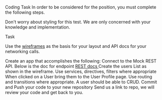  Coding Task
In order to be considered for the  position, you must complete the following steps.



Don't worry about styling for this test. We are only concerned with your knowledge and implementation.

Task

Use the [wireframes]() as the basis for your layout and API docs for your networking calls.

Create an app that accomplishes the following:
Connect to the Mock REST API. Below is the doc for endpoint
[REST docs
](https://docs.mockend.com/#rest
)Create the users List as shown in the wireframe. Use services, directives, filters where appropriate
When clicked on a User bring them to the User Profile page. Use routing and transitions where appropriate.
A user should be able to CRUD.
Commit and Push your code to your new repository
Send us a link to repo, we will review your code and get back to you.